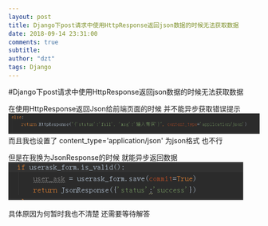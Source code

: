 ```yaml
---
layout: post
title: Django下post请求中使用HttpResponse返回json数据的时候无法获取数据
date: 2018-09-14 23:31:00
comments: true
subtitle: 
author: "dzt"
tags: Django
---
```



#Django下post请求中使用HttpResponse返回json数据的时候无法获取数据

在使用HttpResponse返回Json给前端页面的时候  并不能异步获取错误提示
![](https://raw.githubusercontent.com/yanshigou/yanshigou.github.io/master/img/t/httpresponse.png)而且我也设置了 content_type='application/json'  为json格式 也不行



但是在我换为JsonResponse的时候 就能异步返回数据
![](https://raw.githubusercontent.com/yanshigou/yanshigou.github.io/master/img/t/JsonResponse.png)


具体原因为何暂时我也不清楚 还需要等待解答